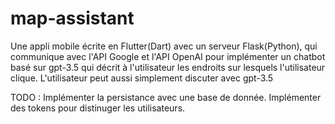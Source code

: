 # map-assistant

Une appli mobile écrite en Flutter(Dart) avec un serveur Flask(Python), qui communique avec l'API Google et l'API OpenAI pour implémenter un chatbot basé sur gpt-3.5 qui décrit à l'utilisateur les endroits sur lesquels l'utilisateur clique. L'utilisateur peut aussi  simplement discuter avec gpt-3.5

TODO : 
Implémenter la persistance avec une base de donnée.
Implémenter des tokens pour distinuger les utilisateurs.
